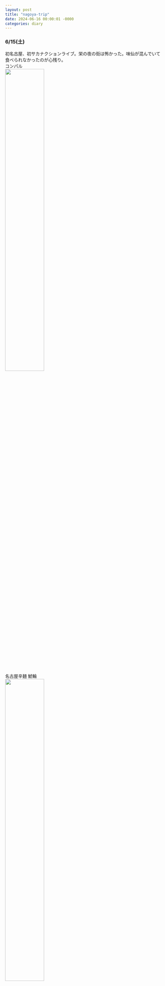 ```yaml
---
layout: post
title: "nagoya-trip"
date: 2024-06-16 00:00:01 -0000
categories: diary
---
```


### 6/15(土)
初名古屋、初サカナクションライブ。栄の夜の街は怖かった。味仙が混んでいて食べられなかったのが心残り。  
コンパル  
<img src="https://i.imgur.com/7bdnK5C.jpg" width="50%">  
名古屋辛麺 鯱輪  
<img src="https://i.imgur.com/CZEgyjo.jpg" width="50%">  
やばとん  
<img src="https://i.imgur.com/hhaPGxk.jpg" width="50%">  